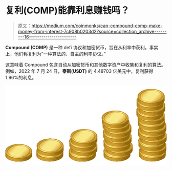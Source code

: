 # 复利(COMP)能靠利息赚钱吗？

> 原文：<https://medium.com/coinmonks/can-compound-comp-make-money-from-interest-7c908b0203d2?source=collection_archive---------16----------------------->

**Compound (COMP)** 是一种 defi 协议和加密货币，旨在从利率中获利。事实上，他们称复利为“一种算法的、自主的利率协议。”

这意味着 Compound 包含自动从加密货币和其他数字资产中收集和复利的算法。例如，2022 年 7 月 24 日，**泰斯(USDT)** 的 4.48703 亿美元中，复利获得 1.96%的利息。

![](img/7ae2c6562f38d634ca78d9e0dc58dc4a.png)